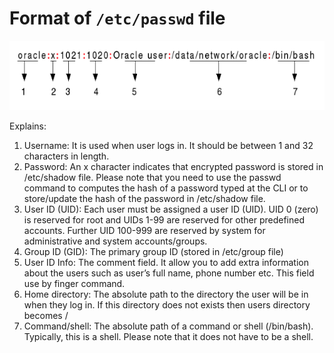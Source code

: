 # Format of `/etc/passwd` file

![format](img/passwd_format.png)

Explains:
1. Username: It is used when user logs in. It should be between 1 and 32 characters in length.
1. Password: An x character indicates that encrypted password is stored in /etc/shadow file. Please note that you need to use the passwd command to computes the hash of a password typed at the CLI or to store/update the hash of the password in /etc/shadow file.  
2. User ID (UID): Each user must be assigned a user ID (UID). UID 0 (zero) is reserved for root and UIDs 1-99 are reserved for other predefined accounts. Further UID 100-999 are reserved by system for administrative and system accounts/groups.  
3. Group ID (GID): The primary group ID (stored in /etc/group file)
1. User ID Info: The comment field. It allow you to add extra information about the users such as user’s full name, phone number etc. This field use by finger command.  
4. Home directory: The absolute path to the directory the user will be in when they log in. If this directory does not exists then users directory becomes /  
5. Command/shell: The absolute path of a command or shell (/bin/bash). Typically, this is a shell. Please note that it does not have to be a shell.